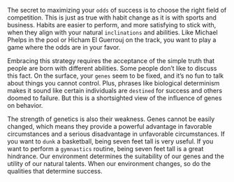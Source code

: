 The secret to maximizing your `odds` of success is to choose the right
field of competition. This is just as true with habit change as it is with
sports and business. Habits are easier to perform, and more satisfying
to stick with, when they align with your natural `inclinations` and
abilities. Like Michael Phelps in the pool or Hicham El Guerrouj on
the track, you want to play a game where the odds are in your favor.

Embracing this strategy requires the acceptance of the simple truth
that people are born with different abilities. Some people don’t like to
discuss this fact. On the surface, your `genes` seem to be fixed, and it’s
no fun to talk about things you cannot control. Plus, phrases like
biological determinism makes it sound like certain individuals are
`destined` for success and others doomed to failure. But this is a
shortsighted view of the influence of genes on behavior.

The strength of genetics is also their weakness. Genes cannot be
easily changed, which means they provide a powerful advantage in
favorable circumstances and a serious disadvantage in unfavorable
circumstances. If you want to `dunk` a basketball, being seven feet tall is
very useful. If you want to perform a `gymnastics` routine, being seven
feet tall is a great hindrance. Our environment determines the
suitability of our genes and the utility of our natural talents. When our
environment changes, so do the qualities that determine success.